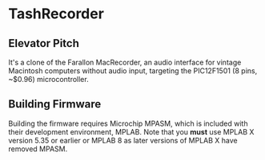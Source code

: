 # TashRecorder

## Elevator Pitch

It's a clone of the Farallon MacRecorder, an audio interface for vintage Macintosh computers without audio input, targeting the PIC12F1501 (8 pins, ~$0.96) microcontroller.

## Building Firmware

Building the firmware requires Microchip MPASM, which is included with their development environment, MPLAB.  Note that you **must** use MPLAB X version 5.35 or earlier or MPLAB 8 as later versions of MPLAB X have removed MPASM.
